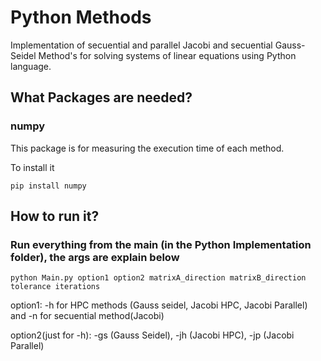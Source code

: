 # Python Methods

Implementation of secuential and parallel Jacobi and secuential Gauss-Seidel Method's for solving systems of linear equations using Python language.

## What Packages are needed?

### numpy

This package is for measuring the execution time of each method.

To install it

```
pip install numpy
```

## How to run it?

### Run everything from the main (in the Python Implementation folder), the args are explain below

```
python Main.py option1 option2 matrixA_direction matrixB_direction tolerance iterations 
```
option1: -h for HPC methods (Gauss seidel, Jacobi HPC, Jacobi Parallel) and -n for secuential method(Jacobi)

option2(just for -h): -gs (Gauss Seidel), -jh (Jacobi HPC), -jp (Jacobi Parallel)
